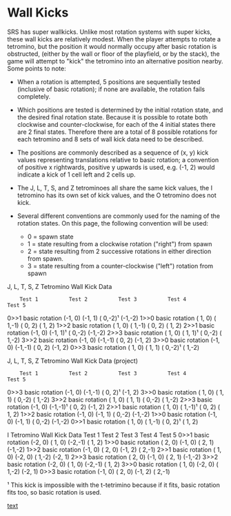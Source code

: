 # Wall Kicks

SRS has super wallkicks. Unlike most rotation systems with super kicks, these wall kicks are relatively modest. When the player attempts to rotate a tetromino, but the position it would normally occupy after basic rotation is obstructed, (either by the wall or floor of the playfield, or by the stack), the game will attempt to "kick" the tetromino into an alternative position nearby. Some points to note:

- When a rotation is attempted, 5 positions are sequentially tested (inclusive of basic rotation); if none are available, the rotation fails completely.

- Which positions are tested is determined by the initial rotation state, and the desired final rotation state. Because it is possible to rotate both clockwise and counter-clockwise, for each of the 4 initial states there are 2 final states. Therefore there are a total of 8 possible rotations for each tetromino and 8 sets of wall kick data need to be described.
    
- The positions are commonly described as a sequence of (x, y) kick values representing translations relative to basic rotation; a convention of positive x rightwards, positive y upwards is used, e.g. (-1, 2) would indicate a kick of 1 cell left and 2 cells up.
    
- The J, L, T, S, and Z tetrominoes all share the same kick values, the I tetromino has its own set of kick values, and the O tetromino does not kick.
    
- Several different conventions are commonly used for the naming of the rotation states. On this page, the following convention will be used:
    - 0 = spawn state
    - 1 = state resulting from a clockwise rotation ("right") from spawn
    - 2 = state resulting from 2 successive rotations in either direction from spawn.
    - 3 = state resulting from a counter-clockwise ("left") rotation from spawn


J, L, T, S, Z Tetromino Wall Kick Data

        Test 1 	        Test 2 	        Test 3 	        Test 4 	        Test 5
0>>1    basic rotation 	(-1, 0) 	(-1, 1) 	( 0,-2)¹ 	(-1,-2)
1>>0 	basic rotation 	( 1, 0) 	( 1,-1) 	( 0, 2) 	( 1, 2)
1>>2 	basic rotation 	( 1, 0) 	( 1,-1) 	( 0, 2) 	( 1, 2)
2>>1 	basic rotation 	(-1, 0) 	(-1, 1)¹ 	( 0,-2) 	(-1,-2)
2>>3 	basic rotation 	( 1, 0) 	( 1, 1)¹ 	( 0,-2) 	( 1,-2)
3>>2 	basic rotation 	(-1, 0) 	(-1,-1) 	( 0, 2) 	(-1, 2)
3>>0 	basic rotation 	(-1, 0) 	(-1,-1) 	( 0, 2) 	(-1, 2)
0>>3 	basic rotation 	( 1, 0) 	( 1, 1) 	( 0,-2)¹ 	( 1,-2)

J, L, T, S, Z Tetromino Wall Kick Data (project)

        Test 1 	        Test 2 	        Test 3 	        Test 4 	        Test 5
0>>3    basic rotation 	(-1, 0) 	(-1,-1) 	( 0, 2)¹ 	(-1, 2)
3>>0 	basic rotation 	( 1, 0) 	( 1, 1) 	( 0,-2) 	( 1,-2)
3>>2 	basic rotation 	( 1, 0) 	( 1, 1) 	( 0,-2) 	( 1,-2)
2>>3 	basic rotation 	(-1, 0) 	(-1,-1)¹ 	( 0, 2) 	(-1, 2)
2>>1 	basic rotation 	( 1, 0) 	( 1,-1)¹ 	( 0, 2) 	( 1, 2)
1>>2 	basic rotation 	(-1, 0) 	(-1, 1) 	( 0,-2) 	(-1,-2)
1>>0 	basic rotation 	(-1, 0) 	(-1, 1) 	( 0,-2) 	(-1,-2)
0>>1 	basic rotation 	( 1, 0) 	( 1,-1) 	( 0, 2)¹ 	( 1, 2)


I Tetromino Wall Kick Data
        Test 1 	        Test 2 	        Test 3 	        Test 4 	        Test 5
0>>1 	basic rotation 	(-2, 0) 	( 1, 0) 	(-2,-1) 	( 1, 2)
1>>0 	basic rotation 	( 2, 0) 	(-1, 0) 	( 2, 1) 	(-1,-2)
1>>2 	basic rotation 	(-1, 0) 	( 2, 0) 	(-1, 2) 	( 2,-1)
2>>1 	basic rotation 	( 1, 0) 	(-2, 0) 	( 1,-2) 	(-2, 1)
2>>3 	basic rotation 	( 2, 0) 	(-1, 0) 	( 2, 1) 	(-1,-2)
3>>2 	basic rotation 	(-2, 0) 	( 1, 0) 	(-2,-1) 	( 1, 2)
3>>0 	basic rotation 	( 1, 0) 	(-2, 0) 	( 1,-2) 	(-2, 1)
0>>3 	basic rotation 	(-1, 0) 	( 2, 0) 	(-1, 2) 	( 2,-1)

¹ This kick is impossible with the t-tetrimino because if it fits, basic rotation fits too, so basic rotation is used. 

[text](https://www.four.lol/srs/kicks-overview)
